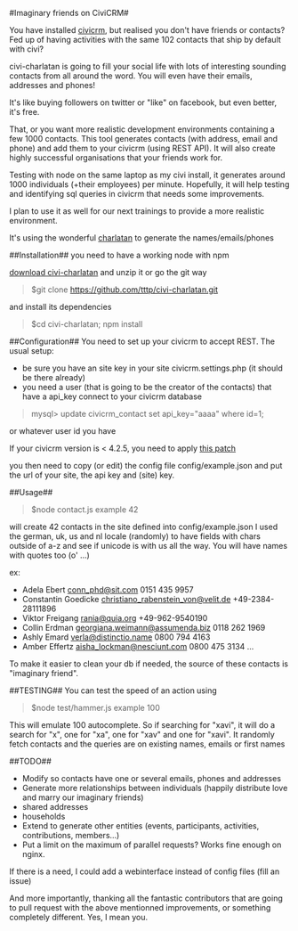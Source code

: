 #Imaginary friends on CiviCRM#


You have installed [civicrm](http://www.civicrm.org), but realised you don't have friends or contacts? Fed up of having activities with the same 102 contacts that ship by default with civi?

civi-charlatan is going to fill your social life with lots of interesting sounding contacts from all around the word. You will even have their emails, addresses and phones!

It's like buying followers on twitter or "like" on facebook, but even better, it's free.
 
That, or you want more realistic development environments containing a few 1000 contacts. This tool generates contacts (with address, email and phone) and add them to your civicrm (using REST API). It will also create highly successful organisations that your friends work for. 

Testing with node on the same laptop as my civi install, it generates around 1000 individuals (+their employees) per minute. Hopefully, it will help testing and identifying sql queries in civicrm that needs some improvements.

I plan to use it as well for our next trainings to provide a more realistic environment.

It's using the wonderful [charlatan](https://npmjs.org/package/charlatan) to generate the names/emails/phones

##Installation##
you need to have a working node with npm

[download civi-charlatan](https://github.com/tttp/civi-charlatan/zipball/master) and unzip it or go the git way
> $git clone https://github.com/tttp/civi-charlatan.git

and install its dependencies 
> $cd civi-charlatan; npm install

##Configuration##
You need to set up your civicrm to accept REST. The usual setup:
- be sure you have an site key in your site civicrm.settings.php (it should be there already)
- you need a user (that is going to be the creator of the contacts) that have a api_key
connect to your civicrm database
> mysql> update civicrm_contact set api_key="aaaa" where id=1;

or whatever user id you have

If your civicrm version is < 4.2.5,  you need to apply [this patch](http://issues.civicrm.org/jira/browse/CRM-11169)

you then need to copy (or edit) the config file config/example.json
and put the url of your site, the api key and (site) key.

##Usage##

> $node contact.js example 42

will create 42 contacts in the site defined into config/example.json
I used the german, uk, us and nl locale (randomly) to have fields with chars outside of a-z and see if unicode is with us all the way. You will have names with quotes too (o' ...)

ex:
- Adela Ebert conn_phd@sit.com  0151 435 9957
- Constantin Goedicke christiano_rabenstein_von@velit.de  +49-2384-28111896
- Viktor Freigang rania@quia.org  +49-962-9540190
- Collin Erdman georgiana.weimann@assumenda.biz 0118 262 1969
- Ashly Emard verla@distinctio.name 0800 794 4163
- Amber Effertz aisha_lockman@nesciunt.com  0800 475 3134
...


To make it easier to clean your db if needed, the source of these contacts is "imaginary friend". 

##TESTING##
You can test the speed of an action using 
> $node test/hammer.js example 100

This will emulate 100 autocomplete. So if searching for "xavi", it will do a search for "x", one for "xa", one for "xav" and one for "xavi". 
It randomly fetch contacts and the queries are on existing names, emails or first names


##TODO##

- Modify so contacts have one or several emails, phones and addresses
- Generate more relationships between individuals (happily distribute love and marry our imaginary friends)
- shared addresses
- households
- Extend to generate other entities (events, participants, activities, contributions, members...)
- Put a limit on the maximum of parallel requests? Works fine enough on nginx.

If there is a need, I could add a webinterface instead of config files (fill an issue)

And more importantly, thanking all the fantastic contributors that are going to pull request with the above mentionned improvements, or something completely different. Yes, I mean you.
